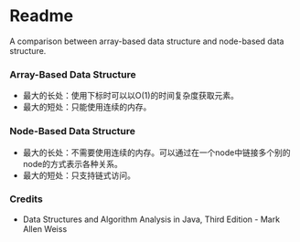 # Readme
A comparison between array-based data structure and node-based data structure.

### Array-Based Data Structure
- 最大的长处：使用下标时可以以O(1)的时间复杂度获取元素。
- 最大的短处：只能使用连续的内存。

### Node-Based Data Structure
- 最大的长处：不需要使用连续的内存。可以通过在一个node中链接多个别的node的方式表示各种关系。
- 最大的短处：只支持链式访问。

### Credits
- Data Structures and Algorithm Analysis in Java, Third Edition - Mark Allen Weiss
